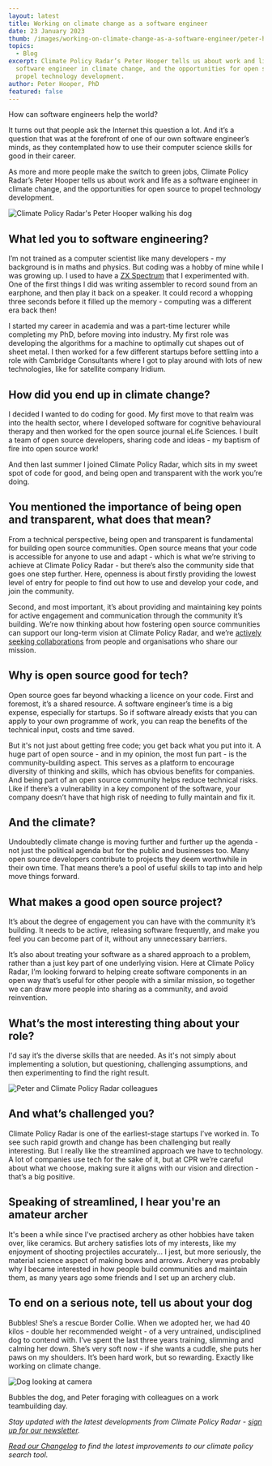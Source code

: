 ```yaml
---
layout: latest
title: Working on climate change as a software engineer
date: 23 January 2023
thumb: /images/working-on-climate-change-as-a-software-engineer/peter-hooper-climate-policy-radar.jpg
topics:
  - Blog
excerpt: Climate Policy Radar’s Peter Hooper tells us about work and life as a
  software engineer in climate change, and the opportunities for open source to
  propel technology development.
author: Peter Hooper, PhD
featured: false
---
```

How can software engineers help the world?

It turns out that people ask the Internet this question a lot. And it’s a question that was at the forefront of one of our own software engineer’s minds, as they contemplated how to use their computer science skills for good in their career. 

As more and more people make the switch to green jobs, Climate Policy Radar’s Peter Hooper tells us about work and life as a software engineer in climate change, and the opportunities for open source to propel technology development.

![Climate Policy Radar's Peter Hooper walking his dog](/images/working-on-climate-change-as-a-software-engineer/cpr-s-peter-hooper-and-bubbles.jpg "Peter Hooper walking his dog Bubbles")

## What led you to software engineering?

I’m not trained as a computer scientist like many developers - my background is in maths and physics. But coding was a hobby of mine while I was growing up. I used to have a [ZX Spectrum](http://www.computinghistory.org.uk/det/424/Sinclair-ZX-Spectrum-48k/) that I experimented with. One of the first things I did was writing assembler to record sound from an earphone, and then play it back on a speaker. It could record a whopping three seconds before it filled up the memory - computing was a different era back then!

I started my career in academia and was a part-time lecturer while completing my PhD, before moving into industry. My first role was developing the algorithms for a machine to optimally cut shapes out of sheet metal. I then worked for a few different startups before settling into a role with Cambridge Consultants where I got to play around with lots of new technologies, like for satellite company Iridium.

## How did you end up in climate change?

I decided I wanted to do coding for good. My first move to that realm was into the health sector, where I developed software for cognitive behavioural therapy and then worked for the open source journal eLife Sciences. I built a team of open source developers, sharing code and ideas - my baptism of fire into open source work!

And then last summer I joined Climate Policy Radar, which sits in my sweet spot of code for good, and being open and transparent with the work you’re doing. 

## You mentioned the importance of being open and transparent, what does that mean?

From a technical perspective, being open and transparent is fundamental for building open source communities. Open source means that your code is accessible for anyone to use and adapt - which is what we’re striving to achieve at Climate Policy Radar - but there’s also the community side that goes one step further. Here, openness is about firstly providing the lowest level of entry for people to find out how to use and develop your code, and join the community. 

Second, and most important, it’s about providing and maintaining key points for active engagement and communication through the community it’s building. We’re now thinking about how fostering open source communities can support our long-term vision at Climate Policy Radar, and we’re [actively seeking collaborations](https://climatepolicyradar.org/contact) from people and organisations who share our mission.

## Why is open source good for tech?

Open source goes far beyond whacking a licence on your code. First and foremost, it’s a shared resource. A software engineer’s time is a big expense, especially for startups. So if software already exists that you can apply to your own programme of work, you can reap the benefits of the technical input, costs and time saved. 

But it's not just about getting free code; you get back what you put into it. A huge part of open source - and in my opinion, the most fun part - is the community-building aspect. This serves as a platform to encourage diversity of thinking and skills, which has obvious benefits for companies. And being part of an open source community helps reduce technical risks. Like if there’s a vulnerability in a key component of the software, your company doesn’t have that high risk of needing to fully maintain and fix it.

## And the climate?

Undoubtedly climate change is moving further and further up the agenda - not just the political agenda but for the public and businesses too. Many open source developers contribute to projects they deem worthwhile in their own time. That means there’s a pool of useful skills to tap into and help move things forward. 

## What makes a good open source project?

It’s about the degree of engagement you can have with the community it’s building. It needs to be active, releasing software frequently, and make you feel you can become part of it, without any unnecessary barriers. 

It’s also about treating your software as a shared approach to a problem, rather than a just key part of one underlying vision. Here at Climate Policy Radar, I’m looking forward to helping create software components in an open way that’s useful for other people with a similar mission, so together we can draw more people into sharing as a community, and avoid reinvention.

## What’s the most interesting thing about your role?

I'd say it’s the diverse skills that are needed. As it's not simply about implementing a solution, but questioning, challenging assumptions, and then experimenting to find the right result. 

![Peter and Climate Policy Radar colleagues](/images/working-on-climate-change-as-a-software-engineer/peter-and-climate-policy-radar-colleagues.jpg "Peter and Climate Policy Radar colleagues at a strategy day")

## And what’s challenged you?

Climate Policy Radar is one of the earliest-stage startups I’ve worked in. To see such rapid growth and change has been challenging but really interesting. But I really like the streamlined approach we have to technology. A lot of companies use tech for the sake of it, but at CPR we’re careful about what we choose, making sure it aligns with our vision and direction - that’s a big positive. 

## Speaking of streamlined, I hear you're an amateur archer

It's been a while since I've practised archery as other hobbies have taken over, like ceramics. But archery satisfies lots of my interests, like my enjoyment of shooting projectiles accurately... I jest, but more seriously, the material science aspect of making bows and arrows. Archery was probably why I became interested in how people build communities and maintain them, as many years ago some friends and I set up an archery club.

## To end on a serious note, tell us about your dog

Bubbles! She’s a rescue Border Collie. When we adopted her, we had 40 kilos - double her recommended weight - of a very untrained, undisciplined dog to contend with. I’ve spent the last three years training, slimming and calming her down. She’s very soft now - if she wants a cuddle, she puts her paws on my shoulders. It’s been hard work, but so rewarding. Exactly like working on climate change.

![Dog looking at camera](/images/working-on-climate-change-as-a-software-engineer/peter-and-colleagues-at-climate-policy-radar-1-.jpg "Bubbles the dog (left) and Peter foraging with colleagues on a work teambuilding day (right)")

B﻿ubbles the dog, and Peter foraging with colleagues on a work teambuilding day.

*Stay updated with the latest developments from Climate Policy Radar - [sign up for our newsletter](https://3566c5a7.sibforms.com/serve/MUIEAPkXK4liqQjleE87527EfcD9gDzY26dQhnJOxNeXZK_TvEAjl_Qu7rrkysJS2ODrj1LioiH24HTGbul2vS1sAxYCPHtu7PgnhZrAE9yCfaFrJ7vzmvBc3u87cs_pkC_99nQ2AqBONHtLwErrV7mcVga2qNlO1xetSeqVVWYsrVPRjg6Rc978eQEMasGQc4PFgIfMFza8TJEv).*

*[Read our Changelog](https://climatepolicyradar.notion.site/Climate-Policy-Radar-s-Public-Changelog-1f028d2141e946adaebb8a420f50029c) to find the latest improvements to our climate policy search tool.*